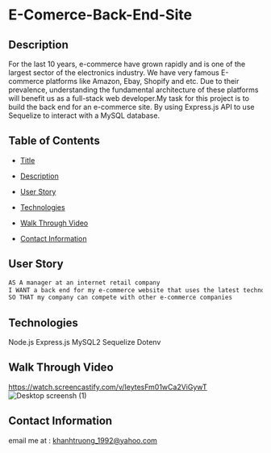 # E-Comerce-Back-End-Site

## Description 
For the last 10 years, e-commerce have grown rapidly and is one of the largest sector of the electronics industry. We have very famous E-commerce platforms like Amazon, Ebay, Shopify and etc. Due to their prevalence, understanding the fundamental architecture of these platforms will benefit us as a full-stack web developer.My task  for this project is to build the back end for an e-commerce site. By using Express.js API to use Sequelize to interact with a MySQL database.

## Table of Contents 
- [Title](#Title)

- [Description](#Description)

- [User Story](#UserStory)

- [Technologies](#Technologies)

- [Walk Through Video](#WalkThroughVideo)


- [Contact Information](#ContactInformation)

## User Story
```md
AS A manager at an internet retail company
I WANT a back end for my e-commerce website that uses the latest technologies
SO THAT my company can compete with other e-commerce companies
```

## Technologies
Node.js
Express.js
MySQL2
Sequelize
Dotenv

## Walk Through Video

https://watch.screencastify.com/v/IeytesFm01wCa2ViGywT
![Desktop screensh (1)](https://user-images.githubusercontent.com/82126894/140874208-d6ee65fa-1cf2-4d1d-8b67-9d7d5d9983c2.png)


## Contact Information 
email me at : khanhtruong_1992@yahoo.com 